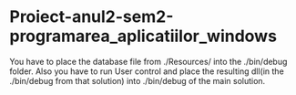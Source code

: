 # Proiect-anul2-sem2-programarea_aplicatiilor_windows



You have to place the database file from ./Resources/ into the ./bin/debug folder. Also you have to run User control and place the resulting dll(in the ./bin/debug from that solution) into ./bin/debug of the main solution.


